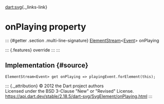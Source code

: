 [dart:svg](../../dart-svg/dart-svg-library){._links-link}

onPlaying property
==================

::: {#getter .section .multi-line-signature}
[ElementStream](../../dart-html/elementstream-class)\<[Event](../../dart-html/event-class)\>
onPlaying

::: {.features}
override
:::
:::

Implementation {#source}
--------------

``` {.language-dart data-language="dart"}
ElementStream<Event> get onPlaying => playingEvent.forElement(this);
```

::: {._attribution}
© 2012 the Dart project authors\
Licensed under the BSD 3-Clause \"New\" or \"Revised\" License.\
<https://api.dart.dev/stable/2.18.5/dart-svg/SvgElement/onPlaying.html>
:::
